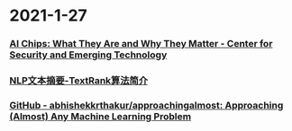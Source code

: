 
# 2021-1-27

### [AI Chips: What They Are and Why They Matter - Center for Security and Emerging Technology](https://cset.georgetown.edu/research/ai-chips-what-they-are-and-why-they-matter/)

### [NLP文本摘要-TextRank算法简介](https://juejin.cn/post/6921978399368396807)

### [GitHub - abhishekkrthakur/approachingalmost: Approaching (Almost) Any Machine Learning Problem](https://github.com/abhishekkrthakur/approachingalmost)